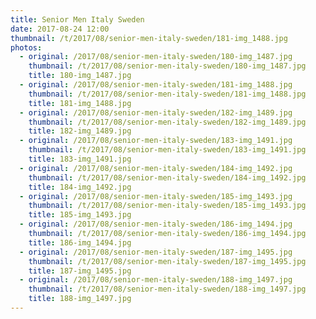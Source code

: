 ```yaml
---
title: Senior Men Italy Sweden
date: 2017-08-24 12:00
thumbnail: /t/2017/08/senior-men-italy-sweden/181-img_1488.jpg
photos:
  - original: /2017/08/senior-men-italy-sweden/180-img_1487.jpg
    thumbnail: /t/2017/08/senior-men-italy-sweden/180-img_1487.jpg
    title: 180-img_1487.jpg
  - original: /2017/08/senior-men-italy-sweden/181-img_1488.jpg
    thumbnail: /t/2017/08/senior-men-italy-sweden/181-img_1488.jpg
    title: 181-img_1488.jpg
  - original: /2017/08/senior-men-italy-sweden/182-img_1489.jpg
    thumbnail: /t/2017/08/senior-men-italy-sweden/182-img_1489.jpg
    title: 182-img_1489.jpg
  - original: /2017/08/senior-men-italy-sweden/183-img_1491.jpg
    thumbnail: /t/2017/08/senior-men-italy-sweden/183-img_1491.jpg
    title: 183-img_1491.jpg
  - original: /2017/08/senior-men-italy-sweden/184-img_1492.jpg
    thumbnail: /t/2017/08/senior-men-italy-sweden/184-img_1492.jpg
    title: 184-img_1492.jpg
  - original: /2017/08/senior-men-italy-sweden/185-img_1493.jpg
    thumbnail: /t/2017/08/senior-men-italy-sweden/185-img_1493.jpg
    title: 185-img_1493.jpg
  - original: /2017/08/senior-men-italy-sweden/186-img_1494.jpg
    thumbnail: /t/2017/08/senior-men-italy-sweden/186-img_1494.jpg
    title: 186-img_1494.jpg
  - original: /2017/08/senior-men-italy-sweden/187-img_1495.jpg
    thumbnail: /t/2017/08/senior-men-italy-sweden/187-img_1495.jpg
    title: 187-img_1495.jpg
  - original: /2017/08/senior-men-italy-sweden/188-img_1497.jpg
    thumbnail: /t/2017/08/senior-men-italy-sweden/188-img_1497.jpg
    title: 188-img_1497.jpg
---
```

